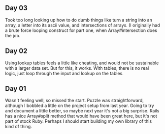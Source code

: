 ## Day 03

Took too long looking up how to do dumb things like turn a string into an array,
a letter into its ascii value, and intersections of arrays. (I originally had a
brute force looping construct for part one, when Array#intersection does the
job.

## Day 02

Using lookup tables feels a little like cheating, and would not be sustainable
with a larger data set. But for this, it works. With tables, there is no real
logic, just loop through the input and lookup on the tables.

## Day 01

Wasn't feeling well, so missed the start. Puzzle was straightforward, although I
bobbled a little on the project setup from last year. Going to try and document
a little better, so maybe next year it's not a big surprise. Rails has a nice
Array#split method that would have been great here, but it's not part of stock
Ruby. Perhaps I should start building my own library of this kind of thing.
